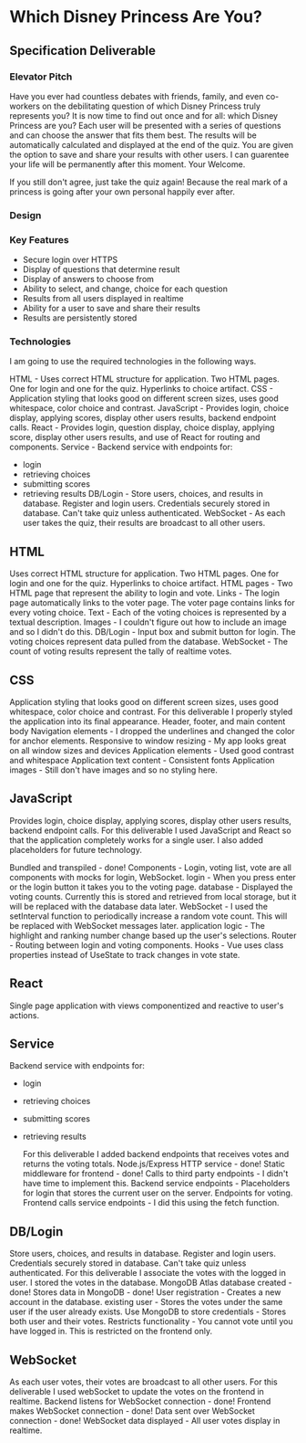 # Which Disney Princess Are You?
## Specification Deliverable
### Elevator Pitch
Have you ever had countless debates with friends, family, and even co-workers on the debilitating question of which Disney Princess truly represents you? It is now time to find out once and for all: which Disney Princess are you? Each user will be presented with a series of questions and can choose the answer that fits them best. The results will be automatically calculated and displayed at the end of the quiz. You are given the option to save and share your results with other users. I can guarentee your life will be permanently after this moment. Your Welcome. 

If you still don't agree, just take the quiz again! Because the real mark of a princess is going after your own personal happily ever after.

### Design
### Key Features
- Secure login over HTTPS
- Display of questions that determine result
- Display of answers to choose from 
- Ability to select, and change, choice for each question
- Results from all users displayed in realtime
- Ability for a user to save and share their results
- Results are persistently stored

### Technologies
I am going to use the required technologies in the following ways.

HTML - Uses correct HTML structure for application. Two HTML pages. One for login and one for the quiz. Hyperlinks to choice artifact.
CSS - Application styling that looks good on different screen sizes, uses good whitespace, color choice and contrast.
JavaScript - Provides login, choice display, applying scores, display other users results, backend endpoint calls.
React - Provides login, question display, choice display, applying score, display other users results, and use of React for routing and components.
Service - Backend service with endpoints for:
- login
- retrieving choices
- submitting scores
- retrieving results
DB/Login - Store users, choices, and results in database. Register and login users. Credentials securely stored in database. Can't take quiz unless authenticated.
WebSocket - As each user takes the quiz, their results are broadcast to all other users.

## HTML
Uses correct HTML structure for application. Two HTML pages. One for login and one for the quiz. Hyperlinks to choice artifact.
  HTML pages - Two HTML page that represent the ability to login and vote.
   Links - The login page automatically links to the voter page. The voter page contains links for every voting choice.
   Text - Each of the voting choices is represented by a textual description.
   Images - I couldn't figure out how to include an image and so I didn't do this. 
   DB/Login - Input box and submit button for login. The voting choices represent data pulled from the database.
   WebSocket - The count of voting results represent the tally of realtime votes.
   
## CSS
Application styling that looks good on different screen sizes, uses good whitespace, color choice and contrast.
  For this deliverable I properly styled the application into its final appearance.
   Header, footer, and main content body
   Navigation elements - I dropped the underlines and changed the color for anchor elements.
   Responsive to window resizing - My app looks great on all window sizes and devices
   Application elements - Used good contrast and whitespace
   Application text content - Consistent fonts
   Application images - Still don't have images and so no styling here. 
   
## JavaScript
Provides login, choice display, applying scores, display other users results, backend endpoint calls.
  For this deliverable I used JavaScript and React so that the application completely works for a single user. I also added placeholders for future technology.

   Bundled and transpiled - done!
   Components - Login, voting list, vote are all components with mocks for login, WebSocket.
   login - When you press enter or the login button it takes you to the voting page.
   database - Displayed the voting counts. Currently this is stored and retrieved from local storage, but it will be replaced with the database data later.
   WebSocket - I used the setInterval function to periodically increase a random vote count. This will be replaced with WebSocket messages later.
   application logic - The highlight and ranking number change based up the user's selections.
   Router - Routing between login and voting components.
   Hooks - Vue uses class properties instead of UseState to track changes in vote state.
   
## React
Single page application with views componentized and reactive to user's actions.
## Service
Backend service with endpoints for:
- login
- retrieving choices
- submitting scores
- retrieving results

    For this deliverable I added backend endpoints that receives votes and returns the voting totals.
   Node.js/Express HTTP service - done!
   Static middleware for frontend - done!
   Calls to third party endpoints - I didn't have time to implement this. 
   Backend service endpoints - Placeholders for login that stores the current user on the server. Endpoints for voting.
   Frontend calls service endpoints - I did this using the fetch function.
## DB/Login
Store users, choices, and results in database. Register and login users. Credentials securely stored in database. Can't take quiz unless authenticated.
  For this deliverable I associate the votes with the logged in user. I stored the votes in the database.
  MongoDB Atlas database created - done!
   Stores data in MongoDB - done!
   User registration - Creates a new account in the database.
   existing user - Stores the votes under the same user if the user already exists.
   Use MongoDB to store credentials - Stores both user and their votes.
   Restricts functionality - You cannot vote until you have logged in. This is restricted on the frontend only. 
## WebSocket
As each user votes, their votes are broadcast to all other users.
  For this deliverable I used webSocket to update the votes on the frontend in realtime.
   Backend listens for WebSocket connection - done!
   Frontend makes WebSocket connection - done!
   Data sent over WebSocket connection - done!
   WebSocket data displayed - All user votes display in realtime.
